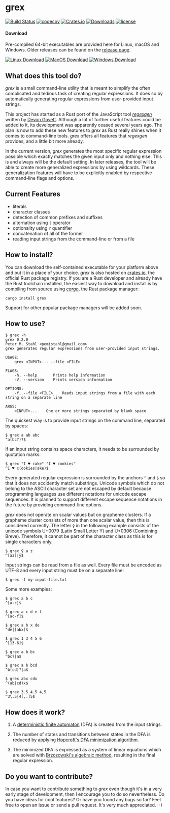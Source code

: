 # grex

[![Build Status](https://travis-ci.org/pemistahl/grex.svg?branch=master)](https://travis-ci.org/pemistahl/grex)
[![codecov](https://codecov.io/gh/pemistahl/grex/branch/master/graph/badge.svg)](https://codecov.io/gh/pemistahl/grex)
[![Crates.io](https://img.shields.io/crates/v/grex.svg)](https://crates.io/crates/grex)
[![Downloads](https://img.shields.io/crates/d/grex.svg)](https://crates.io/crates/grex)
[![license](https://img.shields.io/badge/license-Apache%202.0-blue.svg)](https://www.apache.org/licenses/LICENSE-2.0)

#### Download

Pre-compiled 64-bit executables are provided here for Linux, macOS and Windows. Older releases can be found on the [release page](https://github.com/pemistahl/grex/releases).

[![Linux Download](https://img.shields.io/badge/Linux%20Download-v0.2.0-blue?logo=Linux)](https://github.com/pemistahl/grex/releases/download/v0.2.0/grex-v0.2.0-x86_64-unknown-linux-musl.tar.gz)
[![MacOS Download](https://img.shields.io/badge/macOS%20Download-v0.2.0-blue?logo=Apple)](https://github.com/pemistahl/grex/releases/download/v0.2.0/grex-v0.2.0-x86_64-apple-darwin.tar.gz)
[![Windows Download](https://img.shields.io/badge/Windows%20Download-v0.2.0-blue?logo=Windows)](https://github.com/pemistahl/grex/releases/download/v0.2.0/grex-v0.2.0-x86_64-pc-windows-msvc.zip)

## What does this tool do?

*grex* is a small command-line utility that is meant to simplify the often complicated and tedious task of creating regular expressions. It does so by automatically generating regular expressions from user-provided input strings.

This project has started as a Rust port of the JavaScript tool [*regexgen*](https://github.com/devongovett/regexgen) written by [Devon Govett](https://github.com/devongovett). Although a lot of further useful features could be added to it, its development was apparently ceased several years ago. The plan is now to add these new features to *grex* as Rust really shines when it comes to command-line tools. *grex* offers all features that *regexgen* provides, and a little bit more already.

In the current version, *grex* generates the most specific regular expression possible which exactly matches the given input only and nothing else. This is and always will be the default setting. In later releases, the tool will be able to create more generalized expressions by using wildcards. These generalization features will have to be explicitly enabled by respective command-line flags and options.

## Current Features
- literals
- character classes
- detection of common prefixes and suffixes
- alternation using `|` operator
- optionality using `?` quantifier
- concatenation of all of the former
- reading input strings from the command-line or from a file

## How to install?

You can download the self-contained executable for your platform above and put it in a place of your choice. *grex* is also hosted on [crates.io](https://crates.io/crates/grex), the official Rust package registry. If you are a Rust developer and already have the Rust toolchain installed, the easiest way to download and install is by compiling from source using [*cargo*](https://doc.rust-lang.org/cargo/), the Rust package manager:

```
cargo install grex
```

Support for other popular package managers will be added soon.

## How to use?
```
$ grex -h
grex 0.2.0
Peter M. Stahl <pemistahl@gmail.com>
grex generates regular expressions from user-provided input strings.

USAGE:
    grex <INPUT>... --file <FILE>

FLAGS:
    -h, --help       Prints help information
    -V, --version    Prints version information

OPTIONS:
    -f, --file <FILE>    Reads input strings from a file with each string on a separate line

ARGS:
    <INPUT>...    One or more strings separated by blank space 
```

The quickest way is to provide input strings on the command line, separated by spaces:

```
$ grex a ab abc
^a(bc?)?$
```

If an input string contains space characters, it needs to be surrounded by quotation marks:

```
$ grex "I ♥ cake" "I ♥ cookies"
^I ♥ c(ookies|ake)$
```

Every generated regular expression is surrounded by the anchors `^` and `$` so that it does not accidently match substrings. Unicode symbols which do not belong to the ASCII character set are not escaped by default because programming languages use different notations for unicode escape sequences. It is planned to support different escape sequence notations in the future by providing command-line options.

*grex* does not operate on scalar values but on grapheme clusters. If a grapheme cluster consists of more than one scalar value, then this is considered correctly. The letter `y̆` in the following example consists of the unicode symbols U+0079 (Latin Small Letter Y) and U+0306 (Combining Breve). Therefore, it cannot be part of the character class as this is for single characters only.

```
$ grex y̆ a z
^[az]|y̆$
```

Input strings can be read from a file as well. Every file must be encoded as UTF-8 and every input string must be on a separate line:

```
$ grex -f my-input-file.txt
```

Some more examples:

```
$ grex a b c
^[a-c]$

$ grex a c d e f
^[ac-f]$

$ grex a b x de
^de|[abx]$

$ grex 1 3 4 5 6
^[13-6]$

$ grex a b bc
^bc?|a$

$ grex a b bcd
^b(cd)?|a$

$ grex abx cdx
^(ab|cd)x$

$ grex 3.5 4.5 4,5
^3\.5|4[,.]5$
```

## How does it work?

1. A [deterministic finite automaton](https://en.wikipedia.org/wiki/Deterministic_finite_automaton) (DFA) is created from the input strings.

2. The number of states and transitions between states in the DFA is reduced by applying [Hopcroft's DFA minimization algorithm](https://en.wikipedia.org/wiki/DFA_minimization#Hopcroft.27s_algorithm).

3. The minimized DFA is expressed as a system of linear equations which are solved with [Brzozowski's algebraic method](http://cs.stackexchange.com/questions/2016/how-to-convert-finite-automata-to-regular-expressions#2392), resulting in the final regular expression.

## Do you want to contribute?

In case you want to contribute something to *grex* even though it's in a very early stage of development, then I encourage you to do so nevertheless. Do you have ideas for cool features? Or have you found any bugs so far? Feel free to open an issue or send a pull request. It's very much appreciated. :-)